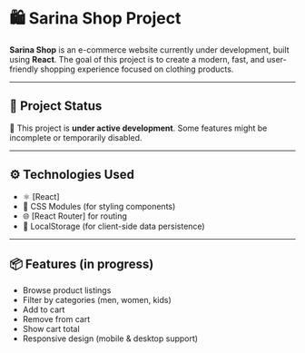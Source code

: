 # 🛍️ Sarina Shop Project

**Sarina Shop** is an e-commerce website currently under development, built using **React**. The goal of this project is to create a modern, fast, and user-friendly shopping experience focused on clothing products.

---

## 🚧 Project Status

🔧 This project is **under active development**. Some features might be incomplete or temporarily disabled.

---

## ⚙️ Technologies Used

- ⚛️ [React]
- 🎨 CSS Modules (for styling components)
- 🌐 [React Router] for routing
- 💾 LocalStorage (for client-side data persistence)

---

## 📦 Features (in progress)

- Browse product listings
- Filter by categories (men, women, kids)
- Add to cart
- Remove from cart
- Show cart total
- Responsive design (mobile & desktop support)

